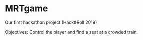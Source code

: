 # MRTgame
Our first hackathon project (Hack&Roll 2019)

Objectives:
Control the player and find a seat at a crowded train. 
